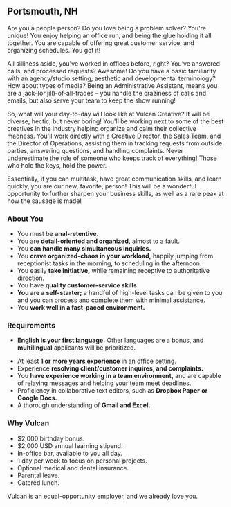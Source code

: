 ## Portsmouth, NH

Are you a people person? Do you love being a problem solver? You're
unique! You enjoy helping an office run, and being the glue holding it all
together. You are capable of offering great customer service, and
organizing schedules. You got it!

All silliness aside, you've worked in offices before, right? You’ve
answered calls, and processed requests? Awesome! Do you have a basic
familiarity with an agency/studio setting, aesthetic and developmental
terminology? How about types of media? Being an Administrative Assistant,
means you are a jack-(or jill)-of-all-trades – you handle the craziness
of calls and emails, but also serve your team to keep the show running!

So, what will your day-to-day will look like at Vulcan Creative? It will
be diverse, hectic, but never boring! You'll be working next to some of
the best creatives in the industry helping organize and calm their
collective madness. You'll work directly with a Creative Director, the
Sales Team, and the Director of Operations, assisting them in tracking
requests from outside parties, answering questions, and handling
complaints. Never underestimate the role of someone who keeps track of
everything! Those who hold the keys, hold the power.

Essentially, if you can multitask, have great communication skills, and
learn quickly, you are our new, favorite, person! This will be a wonderful
opportunity to further sharpen your business skills, as well as a rare
peak at how the sausage is made!

### About You

* You must be **anal-retentive.**
* You are **detail-oriented and organized,** almost to a fault.
* You **can handle many simultaneous inquiries.**
* You **crave organized-chaos in your workload,** happily jumping from
  receptionist tasks in the morning, to scheduling in the afternoon.
* You easily **take initiative,** while remaining receptive to
  authoritative direction.
* You have **quality customer-service skills.**
* **You are a self-starter;** a handful of high-level tasks can be given
  to you and you can process and complete them with minimal assistance.
* You **work well in a fast-paced environment.**

### Requirements

* **English is your first language.** Other languages are
  a bonus, and **multilingual** applicants will be prioritized.
- At least **1 or more years experience** in an office setting.
- Experience **resolving client/customer inquires, and complaints.**
- You **have experience working in a team environment,** and are capable
  of relaying messages and helping your team meet deadlines.
- Proficiency in collaborative text editors, such as **Dropbox Paper**
  **or Google Docs.**
- A thorough understanding of **Gmail and Excel.**

### Why Vulcan

* $2,000 birthday bonus.
* $2,000 USD annual learning stipend.
* In-office bar, available to you all day.
* 1 day per week to focus on personal projects.
* Optional medical and dental insurance.
* Parental leave.
* Catered lunch.

Vulcan is an equal-opportunity employer, and we already love you.
